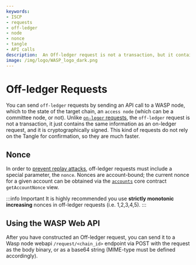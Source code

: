 ```yaml
---
keywords:
- ISCP
- requests
- off-ledger
- node
- nonce
- tangle
- API calls
description:  An Off-ledger request is not a transaction, but it contains the same information as an on-ledger request, and it is cryptographically signed. This kind of requests do not rely on the Tangle for confirmation, so they are much faster.
image: /img/logo/WASP_logo_dark.png
---
```


# Off-ledger Requests

You can send `off-ledger` requests by sending an API call to a WASP node, which to the state of the target chain, an `access node` (which can be a committee node, or not). Unlike [`on-leger` requests](on-ledger-requests.md), the `off-ledger` request is not a transaction, it just contains the same information as an on-ledger request, and it is cryptographically signed. This kind of requests do not rely on the Tangle for confirmation, so they are much faster.

## Nonce

In order to [prevent replay attacks](../../../rfc/prevent-mev.md),  off-ledger requests must include a special parameter, the `nonce`.
Nonces are account-bound; the current nonce for a given account can be obtained via the [`accounts`](../core_contracts/accounts.md) core contract `getAccountNonce` view.

:::info Important
It is highly recommended you use **strictly monotonic increasing** nonces in off-ledger requests (i.e. 1,2,3,4,5).
:::

## Using the WASP Web API

After you have constructed an Off-ledger request, you can send it to a Wasp node webapi `/request/<chain_id>` endpoint via POST with the request as the body binary, or as a base64 string (MIME-type must be defined accordingly).
